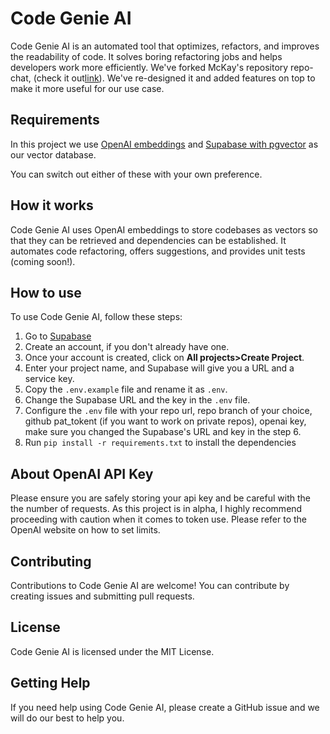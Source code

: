 # Code Genie AI

Code Genie AI is an automated tool that optimizes, refactors, and improves the readability of code. It solves boring refactoring jobs and helps developers work more efficiently.
We've forked McKay's repository repo-chat, (check it out[link](https://github.com/mckaywrigley/repo-chat)).
We've re-designed it and added features on top to make it more useful for our use case.

## Requirements

In this project we use [OpenAI embeddings](https://platform.openai.com/docs/guides/embeddings) and [Supabase with pgvector](https://supabase.com/docs/guides/database/extensions/pgvector) as our vector database.

You can switch out either of these with your own preference.

## How it works

Code Genie AI uses OpenAI embeddings to store codebases as vectors so that they can be retrieved and dependencies can be established. It automates code refactoring, offers suggestions, and provides unit tests (coming soon!).

## How to use

To use Code Genie AI, follow these steps:

1. Go to [Supabase](https://supabase.com/)
2. Create an account, if you don't already have one.
3. Once your account is created, click on **All projects>Create Project**.
4. Enter your project name, and Supabase will give you a URL and a service key.
5. Copy the `.env.example` file and rename it as `.env`.
6. Change the Supabase URL and the key in the `.env` file.
7. Configure the `.env` file with your repo url, repo branch of your choice, github pat_tokent (if you want to work on private repos), openai key, make sure you changed the Supabase's URL and key in the step 6.
8. Run `pip install -r requirements.txt` to install the dependencies

## About OpenAI API Key
Please ensure you are safely storing your api key and be careful with the the number of requests. As this project is in alpha, I highly recommend proceeding with caution when it comes to token use. Please refer to the OpenAI website on how to set limits.

## Contributing

Contributions to Code Genie AI are welcome! You can contribute by creating issues and submitting pull requests.

## License

Code Genie AI is licensed under the MIT License.

## Getting Help

If you need help using Code Genie AI, please create a GitHub issue and we will do our best to help you.
